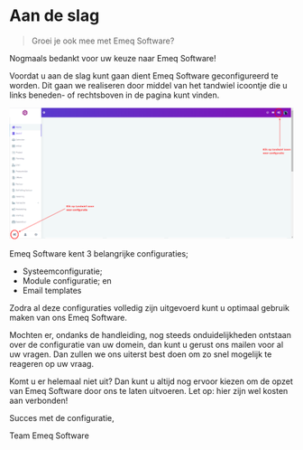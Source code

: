 # Aan de slag

> Groei je ook mee met Emeq Software?
>

Nogmaals bedankt voor uw keuze naar Emeq Software!

Voordat u aan de slag kunt gaan dient Emeq Software geconfigureerd te worden. Dit gaan we realiseren door middel van het tandwiel icoontje die u links beneden- of rechtsboven in de pagina kunt vinden.

![knipsel-1](https://github.com/yusufkaracaburun/emeq-support/blob/834a94870072a29cf66efe8ea20629c921521fe1/docs/_media/knipsel-1.PNG)

Emeq Software kent 3 belangrijke configuraties;

-	Systeemconfiguratie;
-	Module configuratie; en
-	Email templates

Zodra al deze configuraties volledig zijn uitgevoerd kunt u optimaal gebruik maken van ons Emeq Software.

Mochten er, ondanks de handleiding, nog steeds onduidelijkheden ontstaan over de configuratie van uw domein, dan kunt u gerust ons mailen voor al uw vragen. Dan zullen we ons uiterst best doen om zo snel mogelijk te reageren op uw vraag.

Komt u er helemaal niet uit? Dan kunt u altijd nog ervoor kiezen om de opzet van Emeq Software door ons te laten uitvoeren. Let op: hier zijn wel kosten aan verbonden!

Succes met de configuratie,


Team Emeq Software
